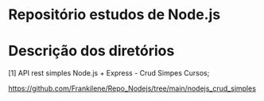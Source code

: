 # Repositório estudos de Node.js
# Descrição dos diretórios
[1] API rest simples Node.js + Express - Crud Simpes Cursos;

https://github.com/Frankilene/Repo_Nodejs/tree/main/nodejs_crud_simples
